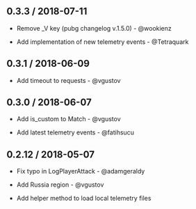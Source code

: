 ## 0.3.3 / 2018-07-11

* Remove _V key (pubg changelog v.1.5.0) - @wookienz

* Add implementation of new telemetry events - @Tetraquark

## 0.3.1 / 2018-06-09

* Add timeout to requests - @vgustov

## 0.3.0 / 2018-06-07

* Add is_custom to Match - @vgustov

* Add latest telemetry events - @fatihsucu

## 0.2.12 / 2018-05-07

* Fix typo in LogPlayerAttack - @adamgeraldy

* Add Russia region - @vgustov 

* Add helper method to load local telemetry files
